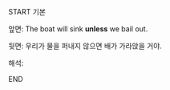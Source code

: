START
기본

앞면:
The boat will sink **unless** we bail out.


뒷면:
우리가 물을 퍼내지 않으면 배가 가라앉을 거야.


해석:
<!--ID: 1733134677967-->
END